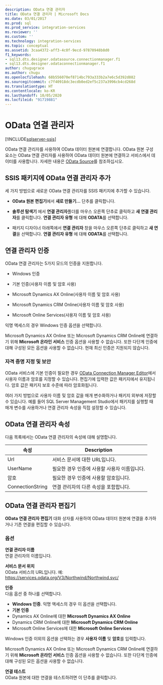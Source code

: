 ```yaml
---
description: OData 연결 관리자
title: OData 연결 관리자 | Microsoft Docs
ms.date: 03/01/2017
ms.prod: sql
ms.prod_service: integration-services
ms.reviewer: ''
ms.custom: ''
ms.technology: integration-services
ms.topic: conceptual
ms.assetid: 3caa4372-aff3-4c0f-9ecd-97870948b8d0
f1_keywords:
- sql13.dts.designer.odatasource.connectionmanager.f1
- sql13.dts.designer.odataconnectionmanager.f1
author: chugugrace
ms.author: chugu
ms.openlocfilehash: 68b556070ef8714bc793a333b2a7e6c5d392d882
ms.sourcegitcommit: c7f40918dc3ecdb0ed2ef5c237a3996cb4cd268d
ms.translationtype: HT
ms.contentlocale: ko-KR
ms.lasthandoff: 10/05/2020
ms.locfileid: "91719881"
---
```

# <a name="odata-connection-manager"></a>OData 연결 관리자

[!INCLUDE[sqlserver-ssis](../../includes/applies-to-version/sqlserver-ssis.md)]


 OData 연결 관리자를 사용하여 OData 데이터 원본에 연결합니다. OData 원본 구성 요소는 OData 연결 관리자를 사용하여 OData 데이터 원본에 연결하고 서비스에서 데이터를 사용합니다. 자세한 내용은 [OData Source](../../integration-services/data-flow/odata-source.md)를 참조하십시오.  
  
## <a name="adding-an-odata-connection-manager-to-an-ssis-package"></a>SSIS 패키지에 OData 연결 관리자 추가  
 세 가지 방법으로 새로운 OData 연결 관리자를 SSIS 패키지에 추가할 수 있습니다.  
  
-   **OData 원본 편집기**에서 **새로 만들기...** 단추를 클릭합니다.  
  
-   **솔루션 탐색기** 에서 **연결 관리자**폴더를 마우스 오른쪽 단추로 클릭하고 **새 연결 관리자**를 클릭합니다. **연결 관리자 유형** 에 대해 **ODATA**를 선택합니다.  
  
-   패키지 디자이너 아래쪽에서 **연결 관리자** 창을 마우스 오른쪽 단추로 클릭하고 **새 연결**을 선택합니다. **연결 관리자 유형** 에 대해 **ODATA**를 선택합니다.  
  
## <a name="connection-manager-authentication"></a>연결 관리자 인증  
 OData 연결 관리자는 5가지 모드의 인증을 지원합니다.  
  
-   Windows 인증  
  
-   기본 인증(사용자 이름 및 암호 사용)  

-   Microsoft Dynamics AX Online(사용자 이름 및 암호 사용)
  
-   Microsoft Dynamics CRM Online(사용자 이름 및 암호 사용)
  
-   Microsoft Online Services(사용자 이름 및 암호 사용)  
  
익명 액세스의 경우 Windows 인증 옵션을 선택합니다.  

Microsoft Dynamics AX Online 또는 Microsoft Dynamics CRM Online에 연결하기 위해 **Microsoft 온라인 서비스** 인증 옵션을 사용할 수 없습니다. 또한 다단계 인증에 대해 구성된 모든 옵션을 사용할 수 없습니다. 현재 최신 인증은 지원되지 않습니다. 
  
### <a name="specifying-and-securing-credentials"></a>자격 증명 지정 및 보안  
 OData 서비스에 기본 인증이 필요한 경우 [OData Connection Manager Editor]()에서 사용자 이름과 암호를 지정할 수 있습니다. 편집기에 입력한 값은 패키지에서 유지됩니다. 암호 값은 패키지 보호 수준에 따라 암호화됩니다.  
  
 여러 가지 방법으로 사용자 이름 및 암호 값을 매개 변수화하거나 패키지 외부에 저장할 수 있습니다. 예를 들어 SQL Server Management Studio에서 패키지를 실행할 때 매개 변수를 사용하거나 연결 관리자 속성을 직접 설정할 수 있습니다.  
  
## <a name="odata-connection-manager-properties"></a>OData 연결 관리자 속성  
 다음 목록에서는 OData 연결 관리자의 속성에 대해 설명합니다.  
  
|속성|Description|  
|-|-|  
|Url|서비스 문서에 대한 URL입니다.|  
|UserName|필요한 경우 인증에 사용할 사용자 이름입니다.|  
|암호|필요한 경우 인증에 사용할 암호입니다.|  
|ConnectionString|연결 관리자의 다른 속성을 포함합니다.|  
  
## <a name="odata-connection-manager-editor"></a>OData 연결 관리자 편집기
  **OData 연결 관리자 편집기** 대화 상자를 사용하여 OData 데이터 원본에 연결을 추가하거나 기존 연결을 편집할 수 있습니다.  
  
### <a name="options"></a>옵션  
 **연결 관리자 이름**  
 연결 관리자의 이름입니다.  
  
 **서비스 문서 위치**  
 OData 서비스의 URL입니다. 예: https://services.odata.org/V3/Northwind/Northwind.svc/  
  
 **인증**  
다음 옵션 중 하나를 선택합니다.
-   **Windows 인증**. 익명 액세스의 경우 이 옵션을 선택합니다.
-   **기본 인증** 
-   Dynamics AX Online에 대한 **Microsoft Dynamics AX Online**
-   Dynamics CRM Online에 대한 **Microsoft Dynamics CRM Online**
-   Microsoft Online Services에 대한 **Microsoft Online Services**

Windows 인증 이외의 옵션을 선택하는 경우 **사용자 이름** 및 **암호**를 입력합니다. 

Microsoft Dynamics AX Online 또는 Microsoft Dynamics CRM Online에 연결하기 위해 **Microsoft 온라인 서비스** 인증 옵션을 사용할 수 없습니다. 또한 다단계 인증에 대해 구성된 모든 옵션을 사용할 수 없습니다.

 **연결 테스트**  
 OData 원본에 대한 연결을 테스트하려면 이 단추를 클릭합니다.